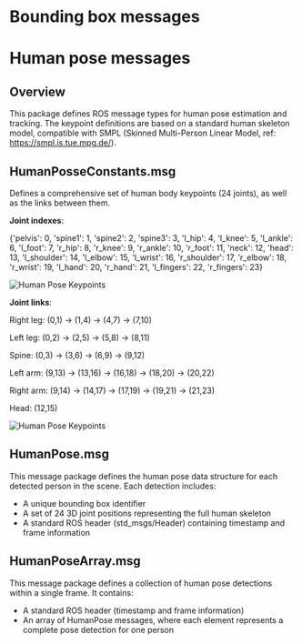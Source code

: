 # Bounding box messages
# Human pose messages
## Overview
This package defines ROS message types for human pose estimation and tracking. The keypoint definitions are based on a standard human skeleton model, compatible with SMPL (Skinned Multi-Person Linear Model, ref: https://smpl.is.tue.mpg.de/).

## HumanPosseConstants.msg
Defines a comprehensive set of human body keypoints (24 joints), as well as the links between them. 


**Joint indexes**: 

{'pelvis': 0, 'spine1': 1, 'spine2': 2, 'spine3': 3, 'l_hip': 4, 'l_knee': 5, 'l_ankle': 6, 'l_foot': 7, 'r_hip': 8, 'r_knee': 9, 'r_ankle': 10, 'r_foot': 11, 'neck': 12, 'head': 13, 'l_shoulder': 14, 'l_elbow': 15, 'l_wrist': 16, 'r_shoulder': 17, 'r_elbow': 18, 'r_wrist': 19, 'l_hand': 20, 'r_hand': 21, 'l_fingers': 22, 'r_fingers': 23}

![Human Pose Keypoints](assets/joint_indexes.png)


**Joint links**:

Right leg: (0,1) -> (1,4) -> (4,7) -> (7,10)

Left leg:  (0,2) -> (2,5) -> (5,8) -> (8,11)

Spine:     (0,3) -> (3,6) -> (6,9) -> (9,12)

Left arm:  (9,13) -> (13,16) -> (16,18) -> (18,20) -> (20,22)

Right arm: (9,14) -> (14,17) -> (17,19) -> (19,21) -> (21,23)

Head:      (12,15)

![Human Pose Keypoints](assets/joint_links.png)







## HumanPose.msg
This message package defines the human pose data structure for each detected person in the scene. Each detection includes:
- A unique bounding box identifier
- A set of 24 3D joint positions representing the full human skeleton
- A standard ROS header (std_msgs/Header) containing timestamp and frame information

## HumanPoseArray.msg
This message package defines a collection of human pose detections within a single frame. It contains:
- A standard ROS header (timestamp and frame information)
- An array of HumanPose messages, where each element represents a complete pose detection for one person
